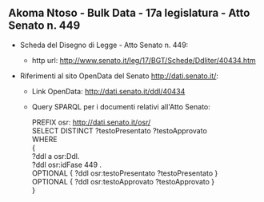 ## Akoma Ntoso - Bulk Data - 17a legislatura - Atto Senato n. 449 ##

* Scheda del Disegno di Legge - Atto Senato n. 449:
	* http url: http://www.senato.it/leg/17/BGT/Schede/Ddliter/40434.htm

* Riferimenti al sito OpenData del Senato http://dati.senato.it/:
	* Link OpenData: http://dati.senato.it/ddl/40434
	* Query SPARQL per i documenti relativi all'Atto Senato:

        PREFIX osr: <http://dati.senato.it/osr/>  
		SELECT DISTINCT ?testoPresentato ?testoApprovato  
		WHERE  
		{  
		    ?ddl a osr:Ddl.  
		    ?ddl osr:idFase 449 .  
		    OPTIONAL { ?ddl osr:testoPresentato ?testoPresentato }  
		    OPTIONAL { ?ddl osr:testoApprovato ?testoApprovato }  
		}
		